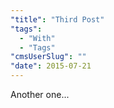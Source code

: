 ```yaml
---
"title": "Third Post"
"tags":
  - "With"
  - "Tags"
"cmsUserSlug": ""
"date": 2015-07-21 
---
```


Another one...